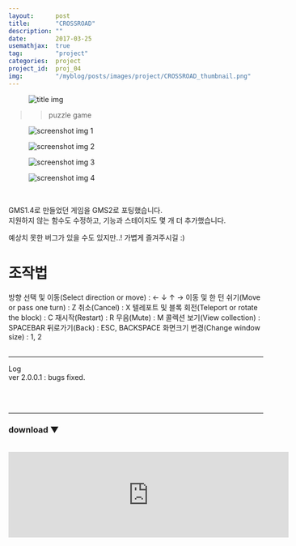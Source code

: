 ```yaml
---
layout:      post
title:       "CROSSROAD"
description: ""
date:        2017-03-25
usemathjax:  true
tag:         "project"
categories:  project
project_id:  proj_04
img:         "/myblog/posts/images/project/CROSSROAD_thumbnail.png"
---
```


<figure>
    <img class="title-image" src="{{site.image_location}}/project/CROSSROAD_title.png" alt="title img">
</figure>

>> puzzle game

<div class="screenshot-list">
    <figure>
        <img class="screenshot" src="{{site.image_location}}/project/CROSSROAD_screenshot_01.png" alt="screenshot img 1">
    </figure>
    <figure>
        <img class="screenshot" src="{{site.image_location}}/project/CROSSROAD_screenshot_02.png" alt="screenshot img 2">
    </figure>
</div>

<div class="screenshot-list">
    <figure>
        <img class="screenshot" src="{{site.image_location}}/project/CROSSROAD_screenshot_03.png" alt="screenshot img 3">
    </figure>
    <figure>
        <img class="screenshot" src="{{site.image_location}}/project/CROSSROAD_screenshot_04.png" alt="screenshot img 4">
    </figure>
</div>

<br/>

GMS1.4로 만들었던 게임을 GMS2로 포팅했습니다.  
지원하지 않는 함수도 수정하고, 기능과 스테이지도 몇 개 더 추가했습니다.

예상치 못한 버그가 있을 수도 있지만..! 가볍게 즐겨주시길 :)

<h1>조작법</h1>
방향 선택 및 이동(Select direction or move) : ← ↓ ↑ →  
이동 및 한 턴 쉬기(Move or pass one turn) : Z  
취소(Cancel) : X  
텔레포트 및 블록 회전(Teleport or rotate the block) : C  
재시작(Restart) : R  
무음(Mute) : M  
콜렉션 보기(View collection) : SPACEBAR  
뒤로가기(Back) : ESC, BACKSPACE  
화면크기 변경(Change window size) : 1, 2  


<br/>
<br/>

---

Log  
ver 2.0.0.1 : bugs fixed.

<br/>
<br/>

---

<h3>download ▼</h3>
<br/>
<iframe frameborder="0" src="https://itch.io/embed/2454364?linkback=true&amp;border_width=2&amp;link_color=fa8b5b&amp;border_color=000000" width="554" height="169"><a href="https://f-works.itch.io/crossroad">CROSSROAD by _ = F = _</a></iframe>
